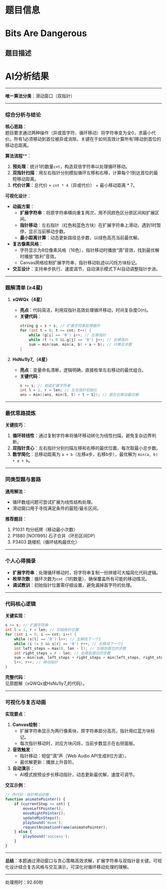 # 题目信息

# Bits Are Dangerous

## 题目描述

[problemUrl]: https://atcoder.jp/contests/jag2015summer-day3/tasks/icpc2015summer_day3_b

# AI分析结果



---

**唯一算法分类**：滑动窗口（双指针）

---

### **综合分析与结论**

**核心思路**：  
题目要求通过两种操作（异或首字符、循环移动）将字符串变为全0，求最小代价。所有1必须移动到首位被异或消除。关键在于如何高效计算所有1移动到首位的移动总距离。

**算法流程****：  
1. **预处理**：统计1的数量`cnt`，构造双倍字符串以处理循环移动。  
2. **双指针扫描**：用左右指针分别模拟循环左移和右移，计算每个1到达首位的最短移动距离。  
3. **代价计算**：总代价 = `cnt * 4`（异或代价） + 最小移动距离 * 7。

**可视化设计**：  
- **动画方案**：  
  - **扩展字符串**：将原字符串横向重复两次，用不同颜色区分原区间和扩展区间。  
  - **指针移动**：左右指针（红色和蓝色方块）在扩展字符串上滑动，遇到1时暂停，显示当前移动步数。  
  - **最小距离计算**：动态更新路径总步数，以绿色高亮当前最优解。  
- **复古像素风格**：  
  - 字符显示为8位像素风格（16色），指针移动时播放“滴”音效，找到最优解时播放“胜利”音效。  
  - Canvas网格绘制扩展字符串，指针移动轨迹以闪烁方块标记。  
- **交互设计**：支持单步执行、速度调节，自动演示模式下AI自动调整指针步进。

---

### **题解清单 (≥4星)**

1. **xQWQx（4星）**  
   - **亮点**：代码简洁，利用双指针高效处理循环移动，时间复杂度O(n)。  
   - **关键代码**：  
     ```cpp
     string g = s + s; // 扩展字符串处理循环
     for (int t = 0; t <= cnt; t++) {
         while (g[i] == '0') i++; // 左移指针
         while (t != 0 && g[j] == '0') j++; // 右移指针
         sum = min(sum, min(a, b) + a + b); // 计算总步数
     }
     ```

2. **HsNu1ly7_（4星）**  
   - **亮点**：变量命名清晰，逻辑明确，直接枚举左右移动的最优组合。  
   - **关键代码**：  
     ```cpp
     s += s; // 构造扩展字符串
     int l = 1, r = len; // 左右指针初始化
     ans = min({ans, min(S, t) + t + S}); // 取左右移动最优解
     ```

---

### **最优思路提炼**

**关键技巧**：  
1. **循环转线性**：通过复制字符串将循环移动转化为线性扫描，避免复杂边界判断。  
2. **双指针贪心**：左右指针分别扫描左移和右移的最优位置，每次取最小总步数。  
3. **数学简化**：总移动距离为 `a + b`（左移a步，右移b步），最优解为 `min(a, b) + a + b`。

---

### **同类型题与套路**

**通用解法**：  
- 循环数组问题可尝试扩展为线性结构处理。  
- 滑动窗口用于寻找满足条件的最短/最长区间。

**推荐题目**：  
1. P1031 均分纸牌（移动最小次数）  
2. P1880 [NOI1995] 石子合并（环形区间DP）  
3. P3403 跳楼机（循环结构最优化）

---

### **个人心得摘录**

- **扩展字符串**：处理循环移动时，将字符串复制一份拼接可大幅简化代码逻辑。  
- **枚举次数**：循环次数为`cnt`（1的数量），确保覆盖所有可能的移动情况。  
- **调试教训**：初始指针位置需仔细设置，避免漏掉首字符的处理。

---

### **代码核心逻辑**

**关键实现**：  
```cpp
s += s; // 扩展字符串
int l = 1, r = len; // 初始指针位置
for (int i = 0; i <= cnt; i++) {
    while (s[l] == '0') l++; // 左移找下一个1
    while (i != 0 && s[r] == '0') r++; // 右移找下一个1
    int left_steps = max(0, len - l); // 左移到首位的步数
    int right_steps = r - len; // 右移到首位的步数
    sum = min(sum, left_steps + right_steps + min(left_steps, right_steps));
    l++; r++; // 移动指针
}
```

**完整代码**：  
见原题解（xQWQx或HsNu1ly7_的代码）。

---

### **可视化与复古动画**

**实现要点**：  
1. **Canvas绘制**：  
   - 扩展字符串显示为两行像素块，原字符串部分高亮，指针用红蓝方块标记。  
   - 每次指针移动时，对应方块闪烁，当前步数显示在右侧面板。  
2. **音效触发**：  
   - 指针移动：短促“滴”声（Web Audio API生成8位方波）。  
   - 最优解更新：播放上升音阶。  
3. **自动演示**：  
   - AI模式按预设步长移动指针，动态更新最优解，速度可调节。  

**交互示例**：  
```javascript
// 伪代码：指针移动动画
function animatePointer() {
    if (currentStep <= cnt) {
        moveLeftPointer();
        moveRightPointer();
        updateMinSteps();
        playSound('move');
        requestAnimationFrame(animatePointer);
    } else {
        playSound('success');
    }
}
```

---

**总结**：本题通过滑动窗口与贪心策略高效求解，扩展字符串与双指针是关键。可视化设计结合复古风格与交互演示，可深化对循环移动处理的理解。

---
处理用时：92.60秒